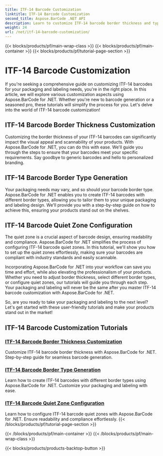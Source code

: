 ```yaml
---
title: ITF-14 Barcode Customization
linktitle: ITF-14 Barcode Customization
second_title: Aspose.BarCode .NET API
description: Learn to customize ITF-14 barcode border thickness and types with Aspose.BarCode for .NET. Optimize your packaging and labeling effortlessly.
weight: 24
url: /net/itf-14-barcode-customization/
---
```


{{< blocks/products/pf/main-wrap-class >}}
{{< blocks/products/pf/main-container >}}
{{< blocks/products/pf/tutorial-page-section >}}

# ITF-14 Barcode Customization

If you're seeking a comprehensive guide on customizing ITF-14 barcodes for your packaging and labeling needs, you're in the right place. In this article, we will explore various customization aspects using Aspose.BarCode for .NET. Whether you're new to barcode generation or a seasoned pro, these tutorials will simplify the process for you. Let's delve into the world of ITF-14 barcode customization!

## ITF-14 Barcode Border Thickness Customization
Customizing the border thickness of your ITF-14 barcodes can significantly impact the visual appeal and scannability of your products. With Aspose.BarCode for .NET, you can do this with ease. We'll guide you through the steps to ensure that your barcodes meet your specific requirements. Say goodbye to generic barcodes and hello to personalized branding.

## ITF-14 Barcode Border Type Generation
Your packaging needs may vary, and so should your barcode border type. Aspose.BarCode for .NET enables you to create ITF-14 barcodes with different border types, allowing you to tailor them to your unique packaging and labeling design. We'll provide you with a step-by-step guide on how to achieve this, ensuring your products stand out on the shelves.

## ITF-14 Barcode Quiet Zone Configuration
The quiet zone is a crucial aspect of barcode design, ensuring readability and compliance. Aspose.BarCode for .NET simplifies the process of configuring ITF-14 barcode quiet zones. In this tutorial, we'll show you how to set up the quiet zones effortlessly, making sure your barcodes are compliant with industry standards and easily scannable.

Incorporating Aspose.BarCode for .NET into your workflow can save you time and effort, while also elevating the professionalism of your products. Whether you need to adjust border thickness, select different border types, or configure quiet zones, our tutorials will guide you through each step. Your packaging and labeling will never be the same after you master ITF-14 barcode customization with Aspose.BarCode for .NET.

So, are you ready to take your packaging and labeling to the next level? Let's get started with these user-friendly tutorials and make your products stand out in the market!
## ITF-14 Barcode Customization Tutorials
### [ITF-14 Barcode Border Thickness Customization](./itf-14-barcode-border-thickness-customization/)
Customize ITF-14 barcode border thickness with Aspose.BarCode for .NET. Step-by-step guide for seamless barcode generation.
### [ITF-14 Barcode Border Type Generation](./itf-14-barcode-border-type-generation/)
Learn how to create ITF-14 barcodes with different border types using Aspose.BarCode for .NET. Customize your packaging and labeling with ease.
### [ITF-14 Barcode Quiet Zone Configuration](./itf-14-barcode-quiet-zone-configuration/)
Learn how to configure ITF-14 barcode quiet zones with Aspose.BarCode for .NET. Ensure readability and compliance effortlessly.
{{< /blocks/products/pf/tutorial-page-section >}}

{{< /blocks/products/pf/main-container >}}
{{< /blocks/products/pf/main-wrap-class >}}

{{< blocks/products/products-backtop-button >}}
